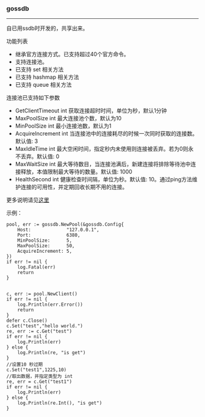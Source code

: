 ### gossdb

***

自已用ssdb时开发的，共享出来。

功能列表
* 继承官方连接方式。已支持超过40个官方命令。
* 支持连接池。
* 已支持 set 相关方法
* 已支持 hashmap 相关方法
* 已支持 queue 相关方法

连接池已支持如下参数
*	GetClientTimeout int 获取连接超时时间，单位为秒，默认1分钟
*	MaxPoolSize int 最大连接池个数，默认为10
*	MinPoolSize int 最小连接池数，默认为1
*	AcquireIncrement int  当连接池中的连接耗尽的时候一次同时获取的连接数。默认值: 3
*	MaxIdleTime int 最大空闲时间，指定秒内未使用则连接被丢弃。若为0则永不丢弃。默认值: 0
*   MaxWaitSize int 最大等待数目，当连接池满后，新建连接将排除等待池中连接释放，本值限制最大等待的数量。默认值: 1000
*   HealthSecond int 健康检查时间隔，单位为秒。默认值: 10。通过ping方法维护连接的可用性，并定期回收长期不用的连接。

更多说明请见[这里](https://gowalker.org/github.com/seefan/gossdb)

示例：


	pool, err := gossdb.NewPool(&gossdb.Config{
		Host:             "127.0.0.1",
		Port:             6380,
		MinPoolSize:      5,
		MaxPoolSize:      50,
		AcquireIncrement: 5,
	})
	if err != nil {
		log.Fatal(err)
		return
	}


	c, err := pool.NewClient()
	if err != nil {
		log.Println(err.Error())
		return
	}
	defer c.Close()
	c.Set("test","hello world.")
	re, err := c.Get("test")
	if err != nil {
		log.Println(err)
	} else {
		log.Println(re, "is get")
	}
	//设置10 秒过期
	c.Set("test1",1225,10)
	//取出数据，并指定类型为 int
	re, err = c.Get("test1")
	if err != nil {
		log.Println(err)
	} else {
		log.Println(re.Int(), "is get")
	}
